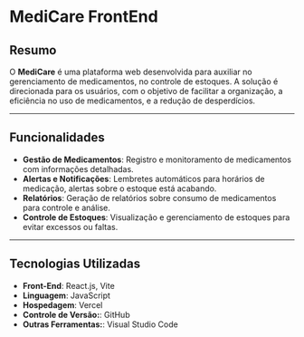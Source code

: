 # MediCare FrontEnd

## **Resumo**

O **MediCare** é uma plataforma web desenvolvida para auxiliar no gerenciamento de medicamentos, no controle de estoques. A solução é direcionada para os usuários, com o objetivo de facilitar a organização, a eficiência no uso de medicamentos, e a redução de desperdícios.

---

## **Funcionalidades**

- **Gestão de Medicamentos**: Registro e monitoramento de medicamentos com informações detalhadas.
- **Alertas e Notificações**: Lembretes automáticos para horários de medicação, alertas sobre o estoque está acabando. 
- **Relatórios**: Geração de relatórios sobre consumo de medicamentos para controle e análise.
- **Controle de Estoques**: Visualização e gerenciamento de estoques para evitar excessos ou faltas.
  
---

## **Tecnologias Utilizadas**

- **Front-End**: React.js, Vite
- **Linguagem**: JavaScript
- **Hospedagem**: Vercel
- **Controle de Versão:**: GitHub  
- **Outras Ferramentas:**: Visual Studio Code  


